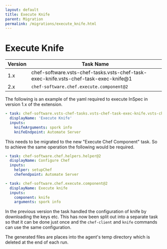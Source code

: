 ```yaml
---
layout: default
title: Execute Knife
parent: Migration
permalink: /migrations/execute_knife.html
---
```


# Execute Knife

| Version | Task Name |
|---|---|
| 1.x | chef-software.vsts-chef-tasks.vsts-chef-task-exec-knife.vsts-chef-task-exec-knife@1 |
| 2.x | `chef-software.chef.execute.component@2` | 

The following is an example of the yaml required to execute InSpec in version 1.x of the extension.

```yaml
- task: chef-software.vsts-chef-tasks.vsts-chef-task-exec-knife.vsts-chef-task-exec-knife@1
  displayName: 'Execute Knife'
  inputs:
    knifeArguments: spork info
    knifeEndpoint: Automate Server
```

This needs to be migrated to the new "Execute Chef Component" task. So to achieve the same operation the following would be required.

```yaml
- task: chef-software.chef.helpers.helper@2
  displayName: Configure Chef
  inputs: 
    helper: setupChef
    chefendpoint: Automate Server

- task: chef-software.chef.execute.component@2
  displayName: Execute knife
  inputs:
    component: knife
    arguments: spork info
```

In the previous version the task handled the configuration of knife by downloading the keys etc. This has now been split out into a separate task so that it can be done just once and the `chef-client` and `knife` commands can use the same configuration.

The generated files are places into the agent's temp directory which is deleted at the end of each run.